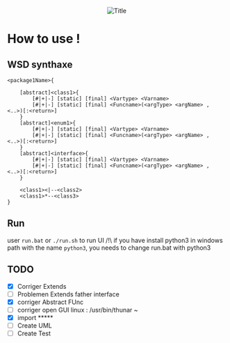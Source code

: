 <p align="center">
	<img src="https://see.fontimg.com/api/renderfont4/ZV22x/eyJyIjoiZnMiLCJoIjo3NiwidyI6MTAwMCwiZnMiOjc2LCJmZ2MiOiIjM0Y5Njk4IiwiYmdjIjoiI0ZGRkZGRiIsInQiOjF9/VW1sIHRvIENvZGU/silvers-personal-use-regular.png" alt="Title">
</p>

# How to use !

WSD synthaxe
-
```wsd
<package1Name>{

	[abstract]<class1>{
		[#|+|-] [static] [final] <Vartype> <Varname>
		[#|+|-] [static] [final] <Funcname>(<argType> <argName> , <..>)[:<return>]
	}
	[abstract]<enum1>{
		[#|+|-] [static] [final] <Vartype> <Varname>
		[#|+|-] [static] [final] <Funcname>(<argType> <argName> , <..>)[:<return>]
	}
	[abstract]<interface>{
		[#|+|-] [static] [final] <Vartype> <Varname>
		[#|+|-] [static] [final] <Funcname>(<argType> <argName> , <..>)[:<return>]
	}

	<class1><|--<class2>
	<class1>*--<class3>
}

```
Run
-

user `run.bat` or `./run.sh` to run UI
/!\ if you have install python3 in windows path with the name `python3`, you needs to change run.bat with python3


## TODO 
- [x] Corriger Extends
- [ ] Problemen Extends father interface
- [x] corriger Abstract FUnc
- [ ] corriger open GUI linux : /usr/bin/thunar ~
- [x] import *****
- [ ] Create UML
- [ ] Create Test
